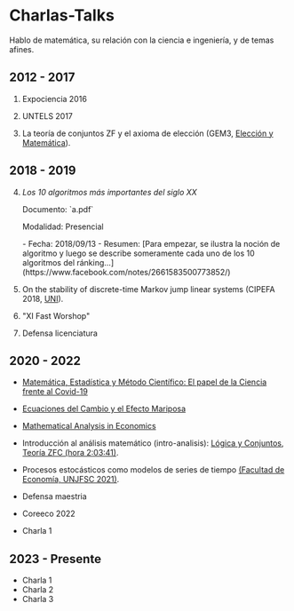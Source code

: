 # Charlas-Talks

Hablo de matemática, su relación con la ciencia e ingeniería, y de temas afines.


## 2012 - 2017

1. Expociencia 2016

2. UNTELS 2017

3. La teoría de conjuntos ZF y el axioma de elección (GEM3, [Elección y Matemática](https://www.facebook.com/notes/347312730052307/)).

## 2018 - 2019

4. *Los 10 algoritmos más importantes del siglo XX*
   
   <p>Documento: `a.pdf`</p>
   <p>Modalidad: Presencial</p>
   - Fecha: 2018/09/13
   - Resumen: [Para empezar, se ilustra la noción de algoritmo y luego se describe someramente cada uno de los 10 algoritmos del ránking...](https://www.facebook.com/notes/2661583500773852/)
   
5. On the stability of discrete-time Markov jump linear systems (CIPEFA 2018, [UNI](https://fieecs.uni.edu.pe/cipefa2018/)).

6. &quot;XI Fast Worshop&quot;

1. Defensa licenciatura

## 2020 - 2022

- [Matemática, Estadística y Método Científico: El papel de la Ciencia frente al Covid-19](https://www.facebook.com/integracioneconomicaUNFV/videos/900904473761701/)
- [Ecuaciones del Cambio y el Efecto Mariposa](https://www.facebook.com/watch/live/?v=295653968451863)

- [Mathematical Analysis in Economics](https://www.facebook.com/watch/live/?v=410827906868008)
- Introducción al análisis matemático (intro-analisis): [Lógica y Conjuntos](https://www.facebook.com/grupocentec/videos/368459018093318), [Teoría ZFC (hora 2:03:41)](https://www.facebook.com/grupocentec/videos/3009045599317236).
- Procesos estocásticos como modelos de series de tiempo [(Facultad de Economía, UNJFSC 2021)](https://unjfsc.edu.pe/facultades/ciencias-economicas/).

- Defensa maestria
- Coreeco 2022
- Charla 1

## 2023 - Presente

- Charla 1
- Charla 2
- Charla 3


